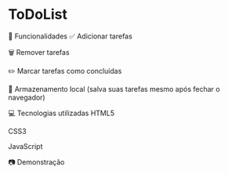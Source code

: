 # ToDoList
🚀 Funcionalidades
✅ Adicionar tarefas

🗑️ Remover tarefas

✏️ Marcar tarefas como concluídas

💾 Armazenamento local (salva suas tarefas mesmo após fechar o navegador)

💻 Tecnologias utilizadas
HTML5

CSS3

JavaScript

📷 Demonstração
